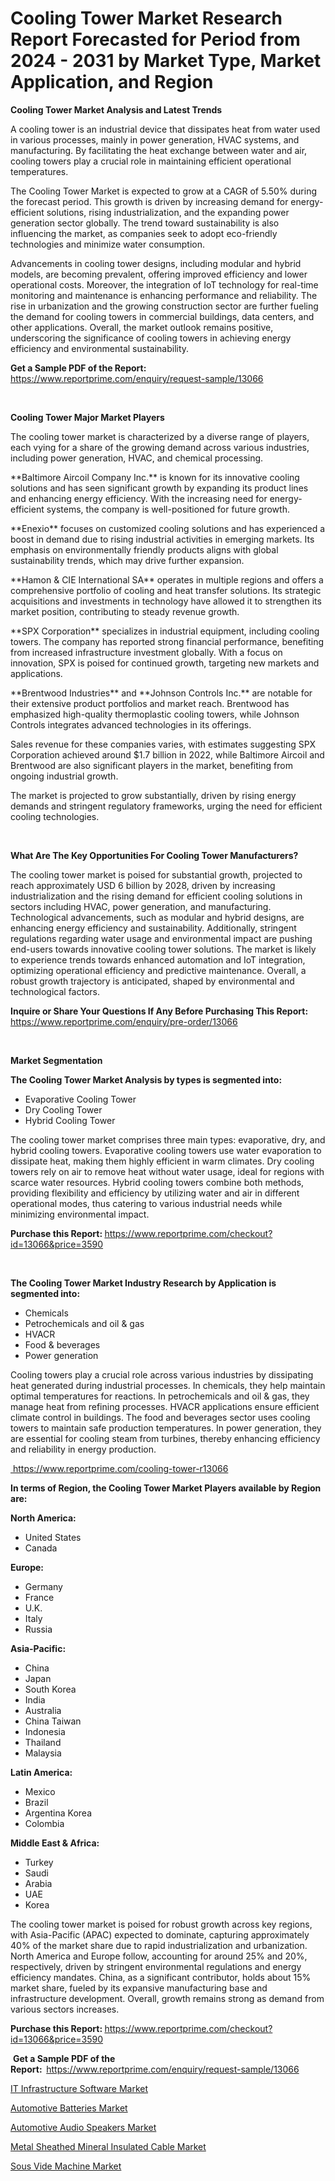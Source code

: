 <p><h1>Cooling Tower Market Research Report Forecasted for Period from 2024 -  2031 by Market Type, Market Application, and Region</h1></p><p><strong>Cooling Tower Market Analysis and Latest Trends</strong></p>
<p><p>A cooling tower is an industrial device that dissipates heat from water used in various processes, mainly in power generation, HVAC systems, and manufacturing. By facilitating the heat exchange between water and air, cooling towers play a crucial role in maintaining efficient operational temperatures.</p><p>The Cooling Tower Market is expected to grow at a CAGR of 5.50% during the forecast period. This growth is driven by increasing demand for energy-efficient solutions, rising industrialization, and the expanding power generation sector globally. The trend toward sustainability is also influencing the market, as companies seek to adopt eco-friendly technologies and minimize water consumption. </p><p>Advancements in cooling tower designs, including modular and hybrid models, are becoming prevalent, offering improved efficiency and lower operational costs. Moreover, the integration of IoT technology for real-time monitoring and maintenance is enhancing performance and reliability. The rise in urbanization and the growing construction sector are further fueling the demand for cooling towers in commercial buildings, data centers, and other applications. Overall, the market outlook remains positive, underscoring the significance of cooling towers in achieving energy efficiency and environmental sustainability.</p></p>
<p><strong>Get a Sample PDF of the Report:&nbsp;</strong> <a href="https://www.reportprime.com/enquiry/request-sample/13066">https://www.reportprime.com/enquiry/request-sample/13066</a></p>
<p>&nbsp;</p>
<p><strong>Cooling Tower Major Market Players</strong></p>
<p><p>The cooling tower market is characterized by a diverse range of players, each vying for a share of the growing demand across various industries, including power generation, HVAC, and chemical processing.</p><p>**Baltimore Aircoil Company Inc.** is known for its innovative cooling solutions and has seen significant growth by expanding its product lines and enhancing energy efficiency. With the increasing need for energy-efficient systems, the company is well-positioned for future growth.</p><p>**Enexio** focuses on customized cooling solutions and has experienced a boost in demand due to rising industrial activities in emerging markets. Its emphasis on environmentally friendly products aligns with global sustainability trends, which may drive further expansion.</p><p>**Hamon & CIE International SA** operates in multiple regions and offers a comprehensive portfolio of cooling and heat transfer solutions. Its strategic acquisitions and investments in technology have allowed it to strengthen its market position, contributing to steady revenue growth.</p><p>**SPX Corporation** specializes in industrial equipment, including cooling towers. The company has reported strong financial performance, benefiting from increased infrastructure investment globally. With a focus on innovation, SPX is poised for continued growth, targeting new markets and applications.</p><p>**Brentwood Industries** and **Johnson Controls Inc.** are notable for their extensive product portfolios and market reach. Brentwood has emphasized high-quality thermoplastic cooling towers, while Johnson Controls integrates advanced technologies in its offerings.</p><p>Sales revenue for these companies varies, with estimates suggesting SPX Corporation achieved around $1.7 billion in 2022, while Baltimore Aircoil and Brentwood are also significant players in the market, benefiting from ongoing industrial growth.</p><p>The market is projected to grow substantially, driven by rising energy demands and stringent regulatory frameworks, urging the need for efficient cooling technologies.</p></p>
<p>&nbsp;</p>
<p><strong>What Are The Key Opportunities For Cooling Tower Manufacturers?</strong></p>
<p><p>The cooling tower market is poised for substantial growth, projected to reach approximately USD 6 billion by 2028, driven by increasing industrialization and the rising demand for efficient cooling solutions in sectors including HVAC, power generation, and manufacturing. Technological advancements, such as modular and hybrid designs, are enhancing energy efficiency and sustainability. Additionally, stringent regulations regarding water usage and environmental impact are pushing end-users towards innovative cooling tower solutions. The market is likely to experience trends towards enhanced automation and IoT integration, optimizing operational efficiency and predictive maintenance. Overall, a robust growth trajectory is anticipated, shaped by environmental and technological factors.</p></p>
<p><strong>Inquire or Share Your Questions If Any Before Purchasing This Report:</strong> <a href="https://www.reportprime.com/enquiry/pre-order/13066">https://www.reportprime.com/enquiry/pre-order/13066</a></p>
<p>&nbsp;</p>
<p><strong>Market Segmentation</strong></p>
<p><strong>The Cooling Tower Market Analysis by types is segmented into:</strong></p>
<p><ul><li>Evaporative Cooling Tower</li><li>Dry Cooling Tower</li><li>Hybrid Cooling Tower</li></ul></p>
<p><p>The cooling tower market comprises three main types: evaporative, dry, and hybrid cooling towers. Evaporative cooling towers use water evaporation to dissipate heat, making them highly efficient in warm climates. Dry cooling towers rely on air to remove heat without water usage, ideal for regions with scarce water resources. Hybrid cooling towers combine both methods, providing flexibility and efficiency by utilizing water and air in different operational modes, thus catering to various industrial needs while minimizing environmental impact.</p></p>
<p><strong>Purchase this Report:&nbsp;</strong><a href="https://www.reportprime.com/checkout?id=13066&price=3590">https://www.reportprime.com/checkout?id=13066&price=3590</a></p>
<p>&nbsp;</p>
<p><strong>The Cooling Tower Market Industry Research by Application is segmented into:</strong></p>
<p><ul><li>Chemicals</li><li>Petrochemicals and oil & gas</li><li>HVACR</li><li>Food & beverages</li><li>Power generation</li></ul></p>
<p><p>Cooling towers play a crucial role across various industries by dissipating heat generated during industrial processes. In chemicals, they help maintain optimal temperatures for reactions. In petrochemicals and oil & gas, they manage heat from refining processes. HVACR applications ensure efficient climate control in buildings. The food and beverages sector uses cooling towers to maintain safe production temperatures. In power generation, they are essential for cooling steam from turbines, thereby enhancing efficiency and reliability in energy production.</p></p>
<p><a href="https://www.reportprime.com/cooling-tower-r13066">&nbsp;https://www.reportprime.com/cooling-tower-r13066</a></p>
<p><strong>In terms of Region, the Cooling Tower Market Players available by Region are:</strong></p>
<p>
    <p> <strong> North America: </strong>
        <ul>
            <li>United States</li>
            <li>Canada</li>
        </ul>
        </p> 
    <p> <strong> Europe: </strong>
        <ul>
            <li>Germany</li>
            <li>France</li>
            <li>U.K.</li>
            <li>Italy</li>
            <li>Russia</li>
        </ul>
        </p> 
    <p> <strong> Asia-Pacific: </strong>
        <ul>
            <li>China</li>
            <li>Japan</li>
            <li>South Korea</li>
            <li>India</li>
            <li>Australia</li>
            <li>China Taiwan</li>
            <li>Indonesia</li>
            <li>Thailand</li>
            <li>Malaysia</li>
        </ul>
        </p> 
    <p> <strong> Latin America: </strong>
        <ul>
            <li>Mexico</li>
            <li>Brazil</li>
            <li>Argentina Korea</li>
            <li>Colombia</li>
        </ul>
        </p> 
    <p> <strong> Middle East & Africa: </strong>
        <ul>
            <li>Turkey</li>
            <li>Saudi</li>
            <li>Arabia</li>
            <li>UAE</li>
            <li>Korea</li>
        </ul>
    </p>
    </p>
<p><p>The cooling tower market is poised for robust growth across key regions, with Asia-Pacific (APAC) expected to dominate, capturing approximately 40% of the market share due to rapid industrialization and urbanization. North America and Europe follow, accounting for around 25% and 20%, respectively, driven by stringent environmental regulations and energy efficiency mandates. China, as a significant contributor, holds about 15% market share, fueled by its expansive manufacturing base and infrastructure development. Overall, growth remains strong as demand from various sectors increases.</p></p>
<p><strong>Purchase this Report: </strong><a href="https://www.reportprime.com/checkout?id=13066&price=3590">https://www.reportprime.com/checkout?id=13066&price=3590</a></p>
<p>&nbsp;<strong>Get a Sample PDF of the Report:&nbsp;&nbsp;</strong><a href="https://www.reportprime.com/enquiry/request-sample/13066">https://www.reportprime.com/enquiry/request-sample/13066</a></p>
<p><strong></strong></p>
<p><p><a href="https://medium.com/@tedbrakus/exploring-it-infrastructure-software-market-dynamics-global-trends-and-future-growth-prospects-616676a48a27">IT Infrastructure Software Market</a></p><p><a href="https://www.linkedin.com/pulse/automotive-batteries-industry-sector-new-technologies-market-w088e?trackingId=FN1y6goPRmKdi5QtqqX1Gg%3D%3D">Automotive Batteries Market</a></p><p><a href="https://www.linkedin.com/pulse/automotive-audio-speakers-market-global-regional-analysis-s29ae?trackingId=YmnS9ZWiQzqHOB69g47PRg%3D%3D">Automotive Audio Speakers Market</a></p><p><a href="https://issuu.com/reportprime-2/docs/metal-sheathed-mineral-insulated-ca_9eb90e4aedabca">Metal Sheathed Mineral Insulated Cable Market</a></p><p><a href="https://github.com/DianaWilson796/Market-Research-Report-List-1/blob/main/sous-vide-machine-market.md">Sous Vide Machine Market</a></p></p>